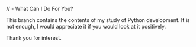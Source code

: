 // - What Can I Do For You?

This branch contains the contents of my study of Python development.
It is not enough, I would appreciate it if you would look at it positively.

Thank you for interest.
